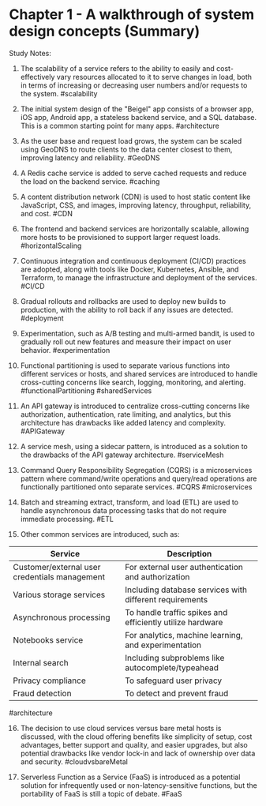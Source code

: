# Chapter 1 - A walkthrough of system design concepts (Summary)

Study Notes:

1. The scalability of a service refers to the ability to easily and cost-effectively vary resources allocated to it to serve changes in load, both in terms of increasing or decreasing user numbers and/or requests to the system. #scalability

2. The initial system design of the "Beigel" app consists of a browser app, iOS app, Android app, a stateless backend service, and a SQL database. This is a common starting point for many apps. #architecture

3. As the user base and request load grows, the system can be scaled using GeoDNS to route clients to the data center closest to them, improving latency and reliability. #GeoDNS

4. A Redis cache service is added to serve cached requests and reduce the load on the backend service. #caching

5. A content distribution network (CDN) is used to host static content like JavaScript, CSS, and images, improving latency, throughput, reliability, and cost. #CDN

6. The frontend and backend services are horizontally scalable, allowing more hosts to be provisioned to support larger request loads. #horizontalScaling

7. Continuous integration and continuous deployment (CI/CD) practices are adopted, along with tools like Docker, Kubernetes, Ansible, and Terraform, to manage the infrastructure and deployment of the services. #CI/CD

8. Gradual rollouts and rollbacks are used to deploy new builds to production, with the ability to roll back if any issues are detected. #deployment

9. Experimentation, such as A/B testing and multi-armed bandit, is used to gradually roll out new features and measure their impact on user behavior. #experimentation

10. Functional partitioning is used to separate various functions into different services or hosts, and shared services are introduced to handle cross-cutting concerns like search, logging, monitoring, and alerting. #functionalPartitioning #sharedServices

11. An API gateway is introduced to centralize cross-cutting concerns like authorization, authentication, rate limiting, and analytics, but this architecture has drawbacks like added latency and complexity. #APIGateway

12. A service mesh, using a sidecar pattern, is introduced as a solution to the drawbacks of the API gateway architecture. #serviceMesh

13. Command Query Responsibility Segregation (CQRS) is a microservices pattern where command/write operations and query/read operations are functionally partitioned onto separate services. #CQRS #microservices

14. Batch and streaming extract, transform, and load (ETL) are used to handle asynchronous data processing tasks that do not require immediate processing. #ETL

15. Other common services are introduced, such as:

| Service                                       | Description                                               |
| --------------------------------------------- | --------------------------------------------------------- |
| Customer/external user credentials management | For external user authentication and authorization        |
| Various storage services                      | Including database services with different requirements   |
| Asynchronous processing                       | To handle traffic spikes and efficiently utilize hardware |
| Notebooks service                             | For analytics, machine learning, and experimentation      |
| Internal search                               | Including subproblems like autocomplete/typeahead         |
| Privacy compliance                            | To safeguard user privacy                                 |
| Fraud detection                               | To detect and prevent fraud                               |

#architecture

16. The decision to use cloud services versus bare metal hosts is discussed, with the cloud offering benefits like simplicity of setup, cost advantages, better support and quality, and easier upgrades, but also potential drawbacks like vendor lock-in and lack of ownership over data and security. #cloudvsbareMetal

17. Serverless Function as a Service (FaaS) is introduced as a potential solution for infrequently used or non-latency-sensitive functions, but the portability of FaaS is still a topic of debate. #FaaS
